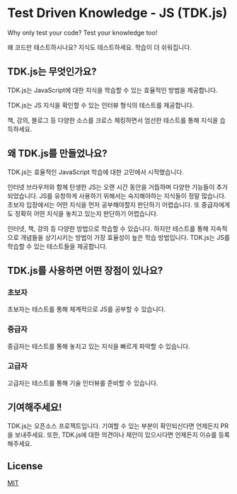 # Test Driven Knowledge - JS (TDK.js)

Why only test your code? Test your knowledge too!

왜 코드만 테스트하시나요? 지식도 테스트하세요. 학습이 더 쉬워집니다.

## TDK.js는 무엇인가요?

TDK.js는 JavaScript에 대한 지식을 학습할 수 있는 효율적인 방법을 제공합니다.

TDK.js는 JS 지식을 확인할 수 있는 인터뷰 형식의 테스트를 제공합니다.

책, 강의, 블로그 등 다양한 소스를 크로스 체킹하면서 엄선한 테스트를 통해 지식을 습득하세요.

## 왜 TDK.js를 만들었나요?

TDK.js는 효율적인 JavaScript 학습에 대한 고민에서 시작했습니다.

인터넷 브라우저와 함께 탄생한 JS는 오랜 시간 동안을 거듭하며 다양한 기능들이 추가되었습니다. JS를 유창하게 사용하기 위해서는 숙지해야하는 지식들이 정말 많습니다. 초보자 입장에서는 어떤 지식을 먼저 공부해야할지 판단하기 어렵습니다. 또 중급자에게도 정확히 어떤 지식을 놓치고 있는지 판단하기 어렵습니다.

인터넷, 책, 강의 등 다양한 방법으로 학습할 수 있습니다. 하지만 테스트를 통해 지속적으로 개념들을 상기시키는 방법이 가장 효율성이 높은 학습 방법입니다. TDK.js는 JS를 학습할 수 있는 테스트들을 제공합니다.

## TDK.js를 사용하면 어떤 장점이 있나요?

### 초보자

초보자는 테스트를 통해 체계적으로 JS를 공부할 수 있습니다.

### 중급자

중급자는 테스트를 통해 놓치고 있는 지식을 빠르게 파악할 수 있습니다.

### 고급자

고급자는 테스트를 통해 기술 인터뷰를 준비할 수 있습니다.

## 기여해주세요!

TDK.js는 오픈소스 프로젝트입니다. 기여할 수 있는 부분이 확인되신다면 언제든지 PR을 보내주세요. 또한, TDK.js에 대한 의견이나 제안이 있으시다면 언제든지 이슈를 등록해주세요.

## License

[MIT](./LICENSE.md)
